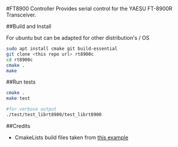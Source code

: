 #FT8900 Controller
Provides serial control for the YAESU FT-8900R Transceiver.

##Build and Install

For ubuntu but can be adapted for other distribution's / OS
```bash
sudo apt install cmake git build-essential
git clone <this repo url> rt8900c
cd rt8900c
cmake .
make
```

##Run tests
```bash
cmake .
make test

#for verbose output
./test/test_librt8900/test_librt8900
```

##Credits
- CmakeLists build files taken from [this example](https://github.com/kaizouman/gtest-cmake-example)
